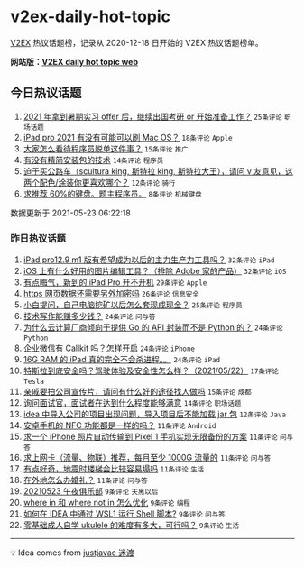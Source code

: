 # v2ex-daily-hot-topic

[V2EX](https://www.v2ex.com/) 热议话题榜，记录从 2020-12-18 日开始的 V2EX 热议话题榜单。

**网站版：[V2EX daily hot topic web](https://boojack.github.io/v2ex-daily-hot-topic-web/)**

## 今日热议话题

<!-- TODAY BEGIN -->

1. [2021 年拿到暑期实习 offer 后，继续出国考研 or 开始准备工作？](https://www.v2ex.com/t/778644) `25条评论` `职场话题`
1. [iPad pro 2021 有没有可能可以刷 Mac OS？](https://www.v2ex.com/t/778642) `18条评论` `Apple`
1. [大家怎么看待程序员脱单这件事？](https://www.v2ex.com/t/778639) `15条评论` `推广`
1. [有没有精简安装包的技术](https://www.v2ex.com/t/778632) `14条评论` `程序员`
1. [迫于买公路车（scultura king, 斯特拉 king, 斯特拉大王），请问 v 友意见，这两个配色/涂装你更喜欢哪个？](https://www.v2ex.com/t/778633) `12条评论` `骑行`
1. [求推荐 60%的键盘。题主程序员。](https://www.v2ex.com/t/778654) `8条评论` `机械键盘`

数据更新于 2021-05-23 06:22:18

<!-- TODAY END -->

### 昨日热议话题

<!-- YESTERDAY BEGIN -->

1. [iPad pro12.9 m1 版有希望成为以后的主力生产力工具吗？](https://www.v2ex.com/t/778512) `32条评论` `iPad`
1. [iOS 上有什么好用的图片编辑工具？（排除 Adobe 家的产品）](https://www.v2ex.com/t/778490) `32条评论` `iOS`
1. [有点晦气，新到的 iPad Pro 开不开机](https://www.v2ex.com/t/778493) `29条评论` `Apple`
1. [https 网页数据还需要另外加密吗](https://www.v2ex.com/t/778499) `26条评论` `信息安全`
1. [小白提问，自己电脑挖矿以后怎么套现成现金？](https://www.v2ex.com/t/778608) `25条评论` `程序员`
1. [技术写作能赚多少钱？](https://www.v2ex.com/t/778497) `24条评论` `问与答`
1. [为什么云计算厂商倾向于提供 Go 的 API 封装而不是 Python 的？](https://www.v2ex.com/t/778518) `24条评论` `Python`
1. [企业微信有 Callkit 吗？怎样开启](https://www.v2ex.com/t/778555) `24条评论` `iPhone`
1. [16G RAM 的 iPad 真的完全不会杀进程。。](https://www.v2ex.com/t/778598) `24条评论` `iPad`
1. [特斯拉到底安全吗？驾驶体验及安全性怎么样？（2021/05/22）](https://www.v2ex.com/t/778593) `17条评论` `Tesla`
1. [亲戚要拍公司宣传片，请问有什么好的途径找人做吗](https://www.v2ex.com/t/778488) `15条评论` `成都`
1. [询问面试官，面试者在达到什么程度能够满意](https://www.v2ex.com/t/778529) `14条评论` `职场话题`
1. [idea 中导入公司的项目出现问题，导入项目后不能加载 jar 包](https://www.v2ex.com/t/778487) `12条评论` `Java`
1. [安卓手机的 NFC 功能都是一样的吗？](https://www.v2ex.com/t/778614) `11条评论` `Android`
1. [求一个 iPhone 照片自动传输到 Pixel 1 手机实现无限备份的方案](https://www.v2ex.com/t/778567) `11条评论` `问与答`
1. [求上网卡（流量、物联）推荐，每月至少 1000G 流量的](https://www.v2ex.com/t/778559) `11条评论` `问与答`
1. [有点好奇，地震时楼梯会比较容易塌吗](https://www.v2ex.com/t/778539) `11条评论` `生活`
1. [在外地怎么办婚礼？](https://www.v2ex.com/t/778505) `11条评论` `问与答`
1. [20210523 午夜俱乐部](https://www.v2ex.com/t/778613) `9条评论` `天黑以后`
1. [where in 和 where not in 怎么优化](https://www.v2ex.com/t/778592) `9条评论` `编程`
1. [如何在 IDEA 中通过 WSL1 运行 Shell 脚本?](https://www.v2ex.com/t/778589) `9条评论` `问与答`
1. [零基础成人自学 ukulele 的难度有多大，可行吗？](https://www.v2ex.com/t/778572) `9条评论` `生活`

<!-- YESTERDAY END -->

---

💡 Idea comes from [justjavac 迷渡](https://github.com/justjavac/)
